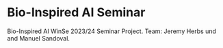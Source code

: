 # Bio-Inspired AI Seminar
Bio-Inspired AI WinSe 2023/24 Seminar Project. Team: Jeremy Herbs und and Manuel Sandoval.